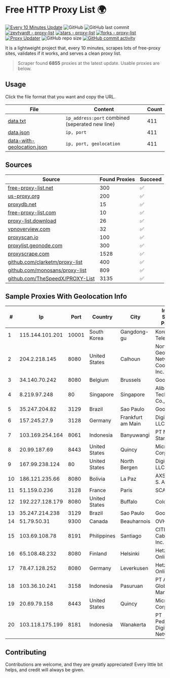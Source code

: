 
# Free HTTP Proxy List 🌍

[![Every 10 Minutes Update](https://github.com/mertguvencli/http-proxy-list/actions/workflows/main.yml/badge.svg?branch=main)](https://github.com/mertguvencli/http-proxy-list/actions/workflows/main.yml)
![GitHub](https://img.shields.io/github/license/mertguvencli/http-proxy-list)
![GitHub last commit](https://img.shields.io/github/last-commit/mertguvencli/http-proxy-list)
[![zevtyardt - proxy-list](https://img.shields.io/static/v1?label=zevtyardt&message=proxy-list&color=blue&logo=github)](https://github.com/zevtyardt/proxy-list "Go to GitHub repo")
[![stars - proxy-list](https://img.shields.io/github/stars/zevtyardt/proxy-list?style=social)](https://github.com/zevtyardt/proxy-list)
[![forks - proxy-list](https://img.shields.io/github/forks/zevtyardt/proxy-list?style=social)](https://github.com/zevtyardt/proxy-list)
[![Proxy Updater](https://github.com/zevtyardt/proxy-list/workflows/Proxy%20Updater/badge.svg)](https://github.com/zevtyardt/proxy-list/actions?query=workflow:"Proxy+Updater")
![GitHub repo size](https://img.shields.io/github/repo-size/zevtyardt/proxy-list)
[![GitHub commit activity](https://img.shields.io/github/commit-activity/m/zevtyardt/proxy-list?logo=commits)](https://github.com/zevtyardt/proxy-list/commits/main)

It is a lightweight project that, every 10 minutes, scrapes lots of free-proxy sites, validates if it works, and serves a clean proxy list.

> Scraper found **6855** proxies at the latest update. Usable proxies are below.

## Usage

Click the file format that you want and copy the URL.

|File|Content|Count|
|----|-------|-----|
|[data.txt](https://raw.githubusercontent.com/mertguvencli/http-proxy-list/main/proxy-list/data.txt)|`ip_address:port` combined (seperated new line)|411|
|[data.json](https://raw.githubusercontent.com/mertguvencli/http-proxy-list/main/proxy-list/data.json)|`ip, port`|411|
|[data-with-geolocation.json](https://raw.githubusercontent.com/mertguvencli/http-proxy-list/main/proxy-list/data-with-geolocation.json)|`ip, port, geolocation`|411|

## Sources

|Source|Found Proxies|Succeed|
|------|-------------|-------|
|[free-proxy-list.net](https://free-proxy-list.net)|300|✅|
|[us-proxy.org](https://www.us-proxy.org)|200|✅|
|[proxydb.net](http://proxydb.net)|15|✅|
|[free-proxy-list.com](https://free-proxy-list.com/?page=&port=&type%5B%5D=http&type%5B%5D=https&up_time=0&search=Search)|10|✅|
|[proxy-list.download](https://www.proxy-list.download/HTTP)|26|✅|
|[vpnoverview.com](https://vpnoverview.com/privacy/anonymous-browsing/free-proxy-servers)|32|✅|
|[proxyscan.io](https://www.proxyscan.io)|100|✅|
|[proxylist.geonode.com](https://proxylist.geonode.com/api/proxy-list?limit=300&page=1&sort_by=lastChecked&sort_type=desc&protocols=http,https)|300|✅|
|[proxyscrape.com](https://api.proxyscrape.com/v2/?request=displayproxies&protocol=http&timeout=10000&country=all&ssl=all&anonymity=all)|1528|✅|
|[github.com/clarketm/proxy-list](https://raw.githubusercontent.com/clarketm/proxy-list/master/proxy-list-raw.txt)|400|✅|
|[github.com/monosans/proxy-list](https://raw.githubusercontent.com/monosans/proxy-list/main/proxies/http.txt)|809|✅|
|[github.com/TheSpeedX/PROXY-List](https://raw.githubusercontent.com/TheSpeedX/PROXY-List/master/http.txt)|3135|✅|


## Sample Proxies With Geolocation Info

|#|Ip|Port|Country|City|Internet Service Provider|
|-|--|----|-------|----|-------------------------|
|1|115.144.101.201|10001|South Korea|Gangdong-gu|Korea Telecom|
|2|204.2.218.145|8080|United States|Calhoun|North Georgia Network Cooperative, Inc.|
|3|34.140.70.242|8080|Belgium|Brussels|Google LLC|
|4|8.219.97.248|80|Singapore|Singapore|Alibaba (US) Technology Co., Ltd.|
|5|35.247.204.82|3129|Brazil|Sao Paulo|Google LLC|
|6|157.245.27.9|3128|Germany|Frankfurt am Main|DigitalOcean, LLC|
|7|103.169.254.164|8061|Indonesia|Banyuwangi|PT Master Star Network|
|8|20.99.187.69|8443|United States|Quincy|Microsoft Corporation|
|9|167.99.238.124|80|United States|North Bergen|DigitalOcean, LLC|
|10|186.121.235.66|8080|Bolivia|La Paz|AXS Bolivia S. A.|
|11|51.159.0.236|3128|France|Paris|SCALEWAY|
|12|192.227.128.179|8080|United States|Buffalo|ColoCrossing|
|13|35.247.214.238|3129|Brazil|Sao Paulo|Google LLC|
|14|51.79.50.31|9300|Canada|Beauharnois|OVH SAS|
|15|103.69.108.78|8191|Philippines|Santiago|CITI Cableworld Inc.|
|16|65.108.48.232|8080|Finland|Helsinki|Hetzner Online GmbH|
|17|78.47.128.252|8080|Germany|Leverkusen|Hetzner Online GmbH|
|18|103.36.10.241|3158|Indonesia|Pasuruan|PT Awinet Global Mandiri|
|19|20.69.79.158|8443|United States|Quincy|Microsoft Corporation|
|20|103.118.175.199|8181|Indonesia|Wanakerta|PT Pedjoeang Digital Networks|



## Contributing

Contributions are welcome, and they are greatly appreciated! Every
little bit helps, and credit will always be given.

